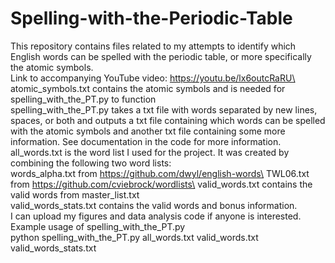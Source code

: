 # Spelling-with-the-Periodic-Table
This repository contains files related to my attempts to identify which English words can be spelled with the periodic table, or more specifically the atomic symbols.\
Link to accompanying YouTube video: https://youtu.be/lx6outcRaRU\
atomic_symbols.txt contains the atomic symbols and is needed for spelling_with_the_PT.py to function\
spelling_with_the_PT.py takes a txt file with words separated by new lines, spaces, or both and outputs a txt file containing which words can be spelled with the atomic symbols and another txt file containing some more information. See documentation in the code for more information.\
all_words.txt is the word list I used for the project. It was created by combining the following two word lists:\
words_alpha.txt from https://github.com/dwyl/english-words\
TWL06.txt from https://github.com/cviebrock/wordlists\
valid_words.txt contains the valid words from master_list.txt\
valid_words_stats.txt contains the valid words and bonus information.\
I can upload my figures and data analysis code if anyone is interested.\
Example usage of spelling_with_the_PT.py\
python spelling_with_the_PT.py all_words.txt valid_words.txt valid_words_stats.txt
